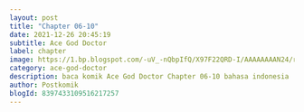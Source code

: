 ```yaml
---
layout: post 
title: "Chapter 06-10"
date: 2021-12-26 20:45:19
subtitle: Ace God Doctor
label: chapter
image: https://1.bp.blogspot.com/-uV_-nQbpIfQ/X97F22QRD-I/AAAAAAAAN24/rqwBqQCt5_kQOftYmSsPLrKJBN-nC5w7gCLcBGAsYHQ/s72-c/ace-god-doctor-026424-bOTts0Lf.jpeg
category: ace-god-doctor
description: baca komik Ace God Doctor Chapter 06-10 bahasa indonesia 
author: Postkomik
blogId: 8397433109516217257
---
```

